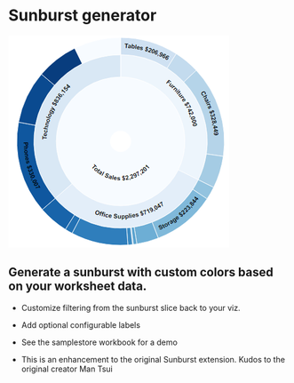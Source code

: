 # Sunburst generator

![Sunburst image](../docs/sunburst.png)

## Generate a sunburst with custom colors based on your worksheet data.

- Customize filtering from the sunburst slice back to your viz.

- Add optional configurable labels

- See the samplestore workbook for a demo

- This is an enhancement to the original Sunburst extension.  Kudos to the original creator Man Tsui